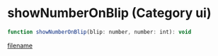 # showNumberOnBlip (Category ui)

```js
function showNumberOnBlip(blip: number, number: int): void
```

[filename](showNumberOnBlip_m.md ':include')